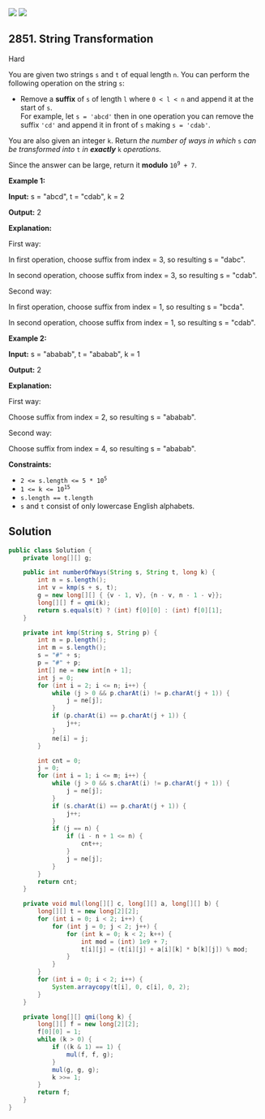 [![](https://img.shields.io/github/stars/javadev/LeetCode-in-Java?label=Stars&style=flat-square)](https://github.com/javadev/LeetCode-in-Java)
[![](https://img.shields.io/github/forks/javadev/LeetCode-in-Java?label=Fork%20me%20on%20GitHub%20&style=flat-square)](https://github.com/javadev/LeetCode-in-Java/fork)

## 2851\. String Transformation

Hard

You are given two strings `s` and `t` of equal length `n`. You can perform the following operation on the string `s`:

*   Remove a **suffix** of `s` of length `l` where `0 < l < n` and append it at the start of `s`.   
    For example, let `s = 'abcd'` then in one operation you can remove the suffix `'cd'` and append it in front of `s` making `s = 'cdab'`.

You are also given an integer `k`. Return _the number of ways in which_ `s` _can be transformed into_ `t` _in **exactly**_ `k` _operations._

Since the answer can be large, return it **modulo** <code>10<sup>9</sup> + 7</code>.

**Example 1:**

**Input:** s = "abcd", t = "cdab", k = 2

**Output:** 2

**Explanation:** 

First way: 

In first operation, choose suffix from index = 3, so resulting s = "dabc". 

In second operation, choose suffix from index = 3, so resulting s = "cdab". 

Second way: 

In first operation, choose suffix from index = 1, so resulting s = "bcda".

In second operation, choose suffix from index = 1, so resulting s = "cdab".

**Example 2:**

**Input:** s = "ababab", t = "ababab", k = 1

**Output:** 2

**Explanation:** 

First way: 

Choose suffix from index = 2, so resulting s = "ababab". 

Second way: 

Choose suffix from index = 4, so resulting s = "ababab".

**Constraints:**

*   <code>2 <= s.length <= 5 * 10<sup>5</sup></code>
*   <code>1 <= k <= 10<sup>15</sup></code>
*   `s.length == t.length`
*   `s` and `t` consist of only lowercase English alphabets.

## Solution

```java
public class Solution {
    private long[][] g;

    public int numberOfWays(String s, String t, long k) {
        int n = s.length();
        int v = kmp(s + s, t);
        g = new long[][] { {v - 1, v}, {n - v, n - 1 - v}};
        long[][] f = qmi(k);
        return s.equals(t) ? (int) f[0][0] : (int) f[0][1];
    }

    private int kmp(String s, String p) {
        int n = p.length();
        int m = s.length();
        s = "#" + s;
        p = "#" + p;
        int[] ne = new int[n + 1];
        int j = 0;
        for (int i = 2; i <= n; i++) {
            while (j > 0 && p.charAt(i) != p.charAt(j + 1)) {
                j = ne[j];
            }
            if (p.charAt(i) == p.charAt(j + 1)) {
                j++;
            }
            ne[i] = j;
        }

        int cnt = 0;
        j = 0;
        for (int i = 1; i <= m; i++) {
            while (j > 0 && s.charAt(i) != p.charAt(j + 1)) {
                j = ne[j];
            }
            if (s.charAt(i) == p.charAt(j + 1)) {
                j++;
            }
            if (j == n) {
                if (i - n + 1 <= n) {
                    cnt++;
                }
                j = ne[j];
            }
        }
        return cnt;
    }

    private void mul(long[][] c, long[][] a, long[][] b) {
        long[][] t = new long[2][2];
        for (int i = 0; i < 2; i++) {
            for (int j = 0; j < 2; j++) {
                for (int k = 0; k < 2; k++) {
                    int mod = (int) 1e9 + 7;
                    t[i][j] = (t[i][j] + a[i][k] * b[k][j]) % mod;
                }
            }
        }
        for (int i = 0; i < 2; i++) {
            System.arraycopy(t[i], 0, c[i], 0, 2);
        }
    }

    private long[][] qmi(long k) {
        long[][] f = new long[2][2];
        f[0][0] = 1;
        while (k > 0) {
            if ((k & 1) == 1) {
                mul(f, f, g);
            }
            mul(g, g, g);
            k >>= 1;
        }
        return f;
    }
}
```